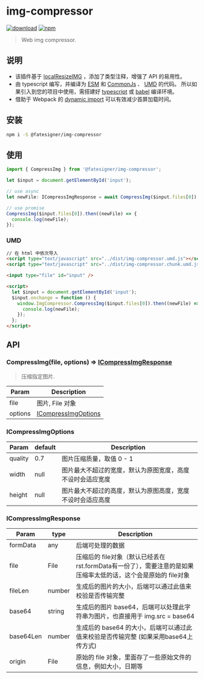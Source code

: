 # img-compressor

[![download][download-image]][download-url]
[![npm][npm-image]][npm-url]

[npm-image]: https://img.shields.io/npm/v/@fatesigner/img-compressor.svg?color=green
[npm-url]: https://npmjs.com/package/@fatesigner/img-compressor
[download-image]: https://img.shields.io/npm/dw/@fatesigner/img-compressor.svg?style=flat-square
[download-url]: https://npmjs.com/package/@fatesigner/img-compressor

> Web img compressor.

## 说明

- 该插件基于 [localResizeIMG](https://github.com/think2011/localResizeIMG/) ，添加了类型注释，增强了 API 的易用性。
- 由 typescript 编写，并编译为 [ESM](https://developer.mozilla.org/en-US/docs/Web/JavaScript/Reference/Statements/import) 和 [CommonJs](https://requirejs.org/docs/commonjs.html/) 、 [UMD](https://github.com/umdjs/umd) 的代码。
所以如果引入到您的项目中使用，需搭建好 [typescript](https://www.typescriptlang.org/) 或 [babel](https://babeljs.io/docs/en/) 编译环境。
- 借助于 Webpack 的 [dynamic import](https://webpack.docschina.org/guides/code-splitting/) 可以有效减少首屏加载时间。

## 安装

```bash
npm i -S @fatesigner/img-compressor
```

## 使用
```ts
import { CompressImg } from '@fatesigner/img-compressor';

let $input = document.getElementById('input');

// use async
let newFile: ICompressImgResponse = await CompressImg($input.files[0]);

// use promise
CompressImg($input.files[0]).then((newFile) => {
  console.log(newFile);
});
```

### UMD
```html
// 在 html 中依次导入
<script type="text/javascript" src="../dist/img-compressor.umd.js"></script>
<script type="text/javascript" src="../dist/img-compressor.chunk.umd.js"></script>

<input type="file" id="input" />

<script>
  let $input = document.getElementById('input');
  $input.onchange = function () {
    window.ImgCompressor.CompressImg($input.files[0]).then((newFile) => {
      console.log(newFile);
    });
  };
</script>
```

## API
### CompressImg(file, options) => [ICompressImgResponse](#ICompressImgResponse)
> 压缩指定图片.

| Param | Description |
| --- | --- |
| file | 图片, File 对象 |
| options | [ICompressImgOptions](#ICompressImgOptions) |

### ICompressImgOptions
| Param | default | Description |
| --- | --- | --- |
| quality  | 0.7 | 图片压缩质量，取值 0 - 1 |
| width | null | 图片最大不超过的宽度，默认为原图宽度，高度不设时会适应宽度  |
| height | null | 图片最大不超过的高度，默认为原图高度，宽度不设时会适应高度  |

### ICompressImgResponse
| Param | type | Description |
| --- | --- | --- |
| formData | any | 后端可处理的数据  |
| file | File | 压缩后的 file对象（默认已经丢在 rst.formData有一份了），需要注意的是如果压缩率太低的话，这个会是原始的 file对象  |
| fileLen | number | 生成后的图片的大小，后端可以通过此值来校验是否传输完整  |
| base64 | string | 生成后的图片 base64，后端可以处理此字符串为图片，也直接用于 img.src = base64  |
| base64Len | number | 生成后的 base64 的大小，后端可以通过此值来校验是否传输完整 (如果采用base64上传方式)  |
| origin | File | 原始的 file 对象，里面存了一些原始文件的信息，例如大小，日期等  |
